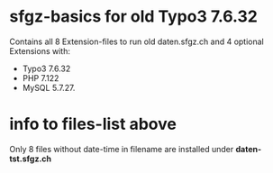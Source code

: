 # sfgz-basics for old Typo3 7.6.32
Contains all 8 Extension-files to run old daten.sfgz.ch and 4 optional Extensions with:

- Typo3 7.6.32
- PHP 7.122
- MySQL 5.7.27.

# info to files-list above 
Only 8 files without date-time in filename are installed under **daten-tst.sfgz.ch**

